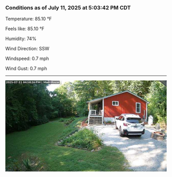 ### Conditions as of July 11, 2025 at 5:03:42 PM CDT 

Temperature: 85.10 &deg;F

Feels like: 85.10 &deg;F

Humidity: 74%

Wind Direction: SSW

Windspeed: 0.7 mph

Wind Gust: 0.7 mph

---

<img src="./images/latest.jpeg"/>

